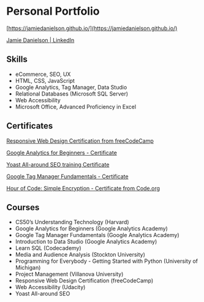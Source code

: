 # Personal Portfolio

[https://jamiedanielson.github.io/](https://jamiedanielson.github.io/)

[Jamie Danielson | LinkedIn](https://www.linkedin.com/in/jamiedanielson/)

## Skills

* eCommerce, SEO, UX
* HTML, CSS, JavaScript
* Google Analytics, Tag Manager, Data Studio
* Relational Databases (Microsoft SQL Server)
* Web Accessibility
* Microsoft Office, Advanced Proficiency in Excel

## Certificates

[Responsive Web Design Certification from freeCodeCamp](https://www.freecodecamp.org/certification/jamied/responsive-web-design)

[Google Analytics for Beginners - Certificate](https://analytics.google.com/analytics/academy/certificate/Gdoxg3vRQ_u8t7P7mFKuKA)

[Yoast All-around SEO training Certificate](https://academy.yoast.com/certificate/2883/764696/ddad19c10932809f354e6c774506d1b9/1/)

[Google Tag Manager Fundamentals - Certificate](https://analytics.google.com/analytics/academy/certificate/rLnACpCwSb6QPF4iTSPwMQ)

[Hour of Code: Simple Encryption - Certificate from Code.org](https://code.org/printcertificate/_1_0204b4a35283a027cb9e1263c26f3ada)

## Courses

* CS50’s Understanding Technology (Harvard)
* Google Analytics for Beginners (Google Analytics Academy)
* Google Tag Manager Fundamentals (Google Analytics Academy)
* Introduction to Data Studio (Google Analytics Academy)
* Learn SQL (Codecademy)
* Media and Audience Analysis (Stockton University)
* Programming for Everybody - Getting Started with Python (University of Michigan)
* Project Management (Villanova University)
* Responsive Web Design Certification (freeCodeCamp)
* Web Accessibility (Udacity)
* Yoast All-around SEO
